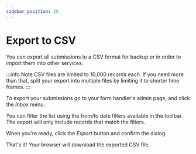 ```yaml
---
sidebar_position: 25
---
```


# Export to CSV

You can export all submissions to a CSV format for backup or in order to import them into other services.

:::info Note
CSV files are limited to 10,000 records each. If you need more than that, split your export into multiple files by limiting it to shorter time frames.
:::

To export your submissions go to your form handler's admin page, and click the _Inbox_ menu.

You can filter the list using the from/to date filters available in the toolbar. The export will only include records that match the filters. 

When you're ready, click the _Export_ button and confirm the dialog. 

That's it! Your browser will download the exported CSV file.  
